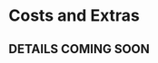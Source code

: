 [comment]: <> (# Costs and add-ons)

[comment]: <> (## Base cost of the event: £20.00)

[comment]: <> (Please note: you will be charged £1 + 3.49% fees by DiscGolfScene )

[comment]: <> (When registering on Disc Golf Scene, you will be asked to add the following extras should you want them:)


[comment]: <> (+£5 - play all day on Saturday &#40;Normally £8.00&#41;)

[comment]: <> (+£7.50 - lunch bag on Sunday provided by Cotswold View)

[comment]: <> (+£1.00 - Ace Pot )

[comment]: <> (+£1.00 - CTP)

[comment]: <> (**Lunch**: Lunch will be made up of a large sandwich, packet of crisps, piece of fruit, large slice of traybake and a drink, and will be provided by The Old Shed café )

[comment]: <> (**Ace Pot**: Winner takes all cash payout, if more than one ace is recorded the payout will be split, if no aces are hit then the money will be donated towards founding the Cotswold View Disc Golf Club.)

[comment]: <> (**CTP**: Depending on how many enters there will be one or two Closest To Pin challenges, which will award a disc to the winner.)

# Costs and Extras

## DETAILS COMING SOON